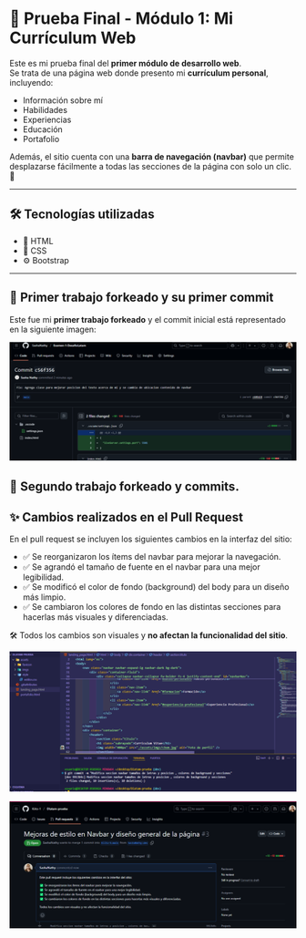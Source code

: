 # 🚀 Prueba Final - Módulo 1: Mi Currículum Web

Este es mi prueba final del **primer módulo de desarrollo web**.  
Se trata de una página web donde presento mi **currículum personal**, incluyendo:

- Información sobre mí
- Habilidades
- Experiencias
- Educación
- Portafolio

Además, el sitio cuenta con una **barra de navegación (navbar)** que permite desplazarse fácilmente a todas las secciones de la página con solo un clic. 🧭

---

## 🛠️ Tecnologías utilizadas

- 🧱 HTML  
- 🎨 CSS  
- ⚙️ Bootstrap  

---

## 📌 Primer trabajo forkeado y su primer commit

Este fue mi **primer trabajo forkeado** y el commit inicial está representado en la siguiente imagen:

![Primer commit de CV Matias](./assets/imgs/commit-1.png)

## 📌 Segundo trabajo forkeado y commits.

## ✨ Cambios realizados en el Pull Request

En el pull request se incluyen los siguientes cambios en la interfaz del sitio:

- ✅ Se reorganizaron los ítems del navbar para mejorar la navegación.  
- ✅ Se agrandó el tamaño de fuente en el navbar para una mejor legibilidad.  
- ✅ Se modificó el color de fondo (background) del body para un diseño más limpio.  
- ✅ Se cambiaron los colores de fondo en las distintas secciones para hacerlas más visuales y diferenciadas.

🛠️ Todos los cambios son visuales y **no afectan la funcionalidad del sitio**.

![Segundo commit Cv Alexander Donoso](./assets/imgs/commits-2do-proyecto.png)

![Pull Request Cv Alexander Donoso](./assets/imgs/pullrequestcvalexander.png)